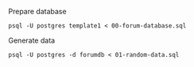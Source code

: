Prepare database

`psql -U postgres template1 < 00-forum-database.sql`

Generate data

`psql -U postgres -d forumdb < 01-random-data.sql`